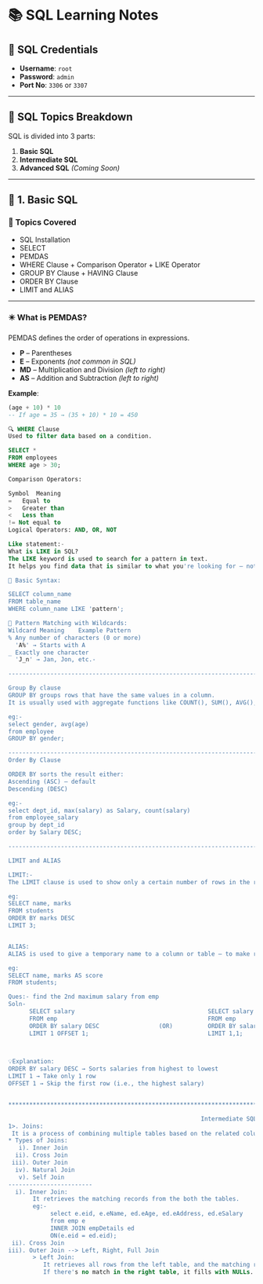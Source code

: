 # 📚 SQL Learning Notes

## 🔐 SQL Credentials

- **Username**: `root`  
- **Password**: `admin`  
- **Port No**: `3306` or `3307`

---

## 📘 SQL Topics Breakdown

SQL is divided into 3 parts:

1. **Basic SQL**
2. **Intermediate SQL**
3. **Advanced SQL** *(Coming Soon)*

---

## 🧩 1. Basic SQL

### 🔧 Topics Covered

- SQL Installation  
- SELECT  
- PEMDAS  
- WHERE Clause + Comparison Operator + LIKE Operator  
- GROUP BY Clause + HAVING Clause  
- ORDER BY Clause  
- LIMIT and ALIAS

---

### ✴️ What is PEMDAS?

PEMDAS defines the order of operations in expressions.

- **P** – Parentheses  
- **E** – Exponents *(not common in SQL)*  
- **MD** – Multiplication and Division *(left to right)*  
- **AS** – Addition and Subtraction *(left to right)*

**Example**:  
```sql
(age + 10) * 10  
-- If age = 35 → (35 + 10) * 10 = 450

🔍 WHERE Clause
Used to filter data based on a condition.

SELECT * 
FROM employees 
WHERE age > 30;

Comparison Operators:

Symbol	Meaning
=	Equal to
>	Greater than
<	Less than
!= Not equal to
Logical Operators: AND, OR, NOT

Like statement:-
What is LIKE in SQL?
The LIKE keyword is used to search for a pattern in text.
It helps you find data that is similar to what you're looking for — not necessarily an exact match.

📌 Basic Syntax:

SELECT column_name
FROM table_name
WHERE column_name LIKE 'pattern';

🧩 Pattern Matching with Wildcards:
Wildcard Meaning	Example Pattern
% Any number of characters (0 or more)	
  'A%' → Starts with A
_ Exactly one character	
  'J_n' → Jan, Jon, etc.-

----------------------------------------------------------------------------------------------

Group By clause
GROUP BY groups rows that have the same values in a column.
It is usually used with aggregate functions like COUNT(), SUM(), AVG(), etc.

eg:-
select gender, avg(age)
from employee
GROUP BY gender;

-----------------------------------------------------------------------------------------------
Order By Clause

ORDER BY sorts the result either:
Ascending (ASC) – default
Descending (DESC)

eg:-
select dept_id, max(salary) as Salary, count(salary)
from employee_salary
group by dept_id
order by Salary DESC;

-------------------------------------------------------------------------------------------------

LIMIT and ALIAS

LIMIT:-
The LIMIT clause is used to show only a certain number of rows in the result.

eg:
SELECT name, marks
FROM students
ORDER BY marks DESC
LIMIT 3;


ALIAS:
ALIAS is used to give a temporary name to a column or table — to make results easier to read or write.

eg:
SELECT name, marks AS score
FROM students;

Ques:- find the 2nd maximum salary from emp
Soln-
      SELECT salary                                      SELECT salary  
      FROM emp                                           FROM emp
      ORDER BY salary DESC                 (OR)          ORDER BY salary DESC
      LIMIT 1 OFFSET 1;                                  LIMIT 1,1;

          

💡Explanation:
ORDER BY salary DESC → Sorts salaries from highest to lowest
LIMIT 1 → Take only 1 row
OFFSET 1 → Skip the first row (i.e., the highest salary)


************************************************************************************************************************************************************************************************************************************************************************************************************************

                                                       Intermediate SQL
1>. Joins:
 It is a process of combining multiple tables based on the related columns between them.
* Types of Joins:
   i). Inner Join
  ii). Cross Join
 iii). Outer Join
  iv). Natural Join
   v). Self Join
------------------------
  i). Inner Join:
       It retrieves the matching records from the both the tables.
       eg:-
            select e.eid, e.eName, ed.eAge, ed.eAddress, ed.eSalary
            from emp e
            INNER JOIN empDetails ed
            ON(e.eid = ed.eid);
 ii). Cross Join
iii). Outer Join --> Left, Right, Full Join
       > Left Join:
          It retrieves all rows from the left table, and the matching rows from the right table.
          If there's no match in the right table, it fills with NULLs.

